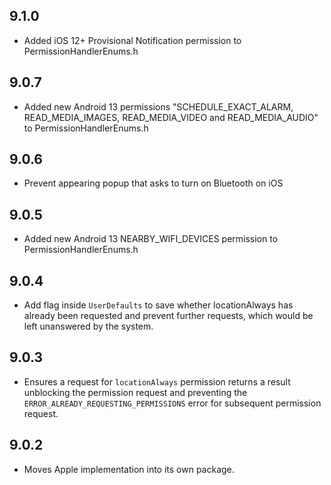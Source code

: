 ## 9.1.0

* Added iOS 12+ Provisional Notification permission to PermissionHandlerEnums.h

## 9.0.7

* Added new Android 13 permissions "SCHEDULE_EXACT_ALARM, READ_MEDIA_IMAGES, READ_MEDIA_VIDEO and READ_MEDIA_AUDIO" to PermissionHandlerEnums.h

## 9.0.6

* Prevent appearing popup that asks to turn on Bluetooth on iOS

## 9.0.5

* Added new Android 13 NEARBY_WIFI_DEVICES permission to PermissionHandlerEnums.h

## 9.0.4

* Add flag inside `UserDefaults` to save whether locationAlways has already been requested and prevent further requests, which would be left unanswered by the system.

## 9.0.3

* Ensures a request for `locationAlways` permission returns a result unblocking the permission request and preventing the `ERROR_ALREADY_REQUESTING_PERMISSIONS` error for subsequent permission request.

## 9.0.2

* Moves Apple implementation into its own package.
